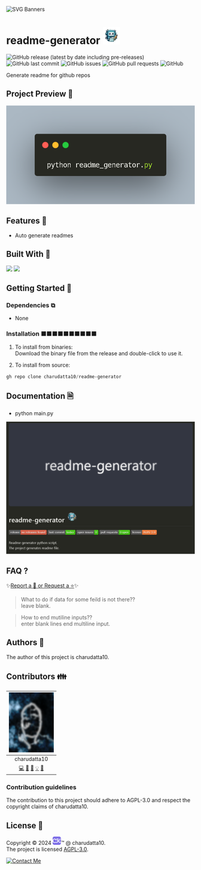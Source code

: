  
<!-- PROJECT Banner -->
![SVG Banners](https://svg-banners.vercel.app/api?type=luminance&text1=readme-generator&width=1020&height=460)
<!-- PROJECT TITLE - PROJECT LOGO -->
# readme-generator ![Logo](OIG8-removebg-preview.png)

<!-- PROJECT SHIELDS -->
![GitHub release (latest by date including pre-releases)](https://img.shields.io/github/v/release/charudatta10/readme-generator?include_prereleases)
![GitHub last commit](https://img.shields.io/github/last-commit/charudatta10/readme-generator)
![GitHub issues](https://img.shields.io/github/issues-raw/charudatta10/readme-generator)
![GitHub pull requests](https://img.shields.io/github/issues-pr/charudatta10/readme-generator)
![GitHub](https://img.shields.io/github/license/charudatta10/readme-generator)

<!-- Project Description -->
Generate readme for github repos  

<!-- SHARING ON SOCIAL MEDIA -->

<!-- TABLE OF CONTENTS -->

## Project Preview 📖 <!-- Usage screenshots -->

![Project Preview](carbon.png)

## Features 🌟

- Auto generate readmes
 

## Built With 🔧
![](https://img.shields.io/badge/Python-59DE79?style=for-the-badge&logo=Python&logoColor=fff) ![](https://img.shields.io/badge/Markdown-5D68B5?style=for-the-badge&logo=Markdown&logoColor=fff) 

<!-- GETTING STARTED -->

## Getting Started 🌱

### Dependencies ⧉

- None


### Installation ■■■■■■■■■■

1. To install from binaries:  
   Download the binary file from the release and double-click to use it.

2. To install from source:

```PowerShell
gh repo clone charudatta10/readme-generator
```
 
## Documentation 🗎

- python main.py


![Screenshot](Screenshot.png)

## FAQ ?

✨[Report a 🐛 or Request a ⭐](https://github.com/charudatta10/readme-generator/issues)✨

> What to do if data for some feild is not there??    
   leave blank.    
   
> How to end mutiline inputs??    
   enter blank lines end multiline input.    
   


<!-- CONTRIBUTING -->

## Authors 👱

The author of this project is charudatta10.  

## Contributors 👪

| ![](profile-picture.png) |
| :---: | 
| charudatta10 |
| [💻](#code-charudatta10)  [📖](#doc-charudatta10)  [🎨](#design-charudatta10)  [💡](#example-charudatta10)  [🤔](#ideas-charudatta10)|


### Contribution guidelines

The contribution to this project should adhere to AGPL-3.0 and respect the copyright claims of charudatta10.

## License 📜

Copyright :copyright: 2024 ![logo](favicon05.svg):tm: @ charudatta10.   
The project is licensed [AGPL-3.0](./LICENSE).

[![Contact Me](https://img.shields.io/badge/Contact_Me-5D68B5?style=for-the-badge&logo=Contact&logoColor=fff)](https://charudatta10.github.io/linktree/)
